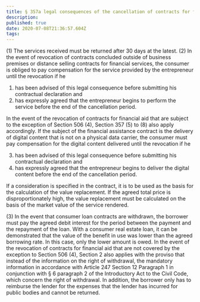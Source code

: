 ```yaml
---
title: § 357a legal consequences of the cancellation of contracts for financial services
description: 
published: true
date: 2020-07-08T21:36:57.604Z
tags: 
---
```


(1) The services received must be returned after 30 days at the latest.
(2) In the event of revocation of contracts concluded outside of business premises or distance selling contracts for financial services, the consumer is obliged to pay compensation for the service provided by the entrepreneur until the revocation if he
1. has been advised of this legal consequence before submitting his contractual declaration and
2. has expressly agreed that the entrepreneur begins to perform the service before the end of the cancellation period.

In the event of the revocation of contracts for financial aid that are subject to the exception of Section 506 (4), Section 357 (5) to (8) also apply accordingly. If the subject of the financial assistance contract is the delivery of digital content that is not on a physical data carrier, the consumer must pay compensation for the digital content delivered until the revocation if he

3. has been advised of this legal consequence before submitting his contractual declaration and
4. has expressly agreed that the entrepreneur begins to deliver the digital content before the end of the cancellation period.

If a consideration is specified in the contract, it is to be used as the basis for the calculation of the value replacement. If the agreed total price is disproportionately high, the value replacement must be calculated on the basis of the market value of the service rendered.

(3) In the event that consumer loan contracts are withdrawn, the borrower must pay the agreed debit interest for the period between the payment and the repayment of the loan. With a consumer real estate loan, it can be demonstrated that the value of the benefit in use was lower than the agreed borrowing rate. In this case, only the lower amount is owed. In the event of the revocation of contracts for financial aid that are not covered by the exception to Section 506 (4), Section 2 also applies with the proviso that instead of the information on the right of withdrawal, the mandatory information in accordance with Article 247 Section 12 Paragraph 1 in conjunction with § 6 paragraph 2 of the Introductory Act to the Civil Code, which concern the right of withdrawal. In addition, the borrower only has to reimburse the lender for the expenses that the lender has incurred for public bodies and cannot be returned.

